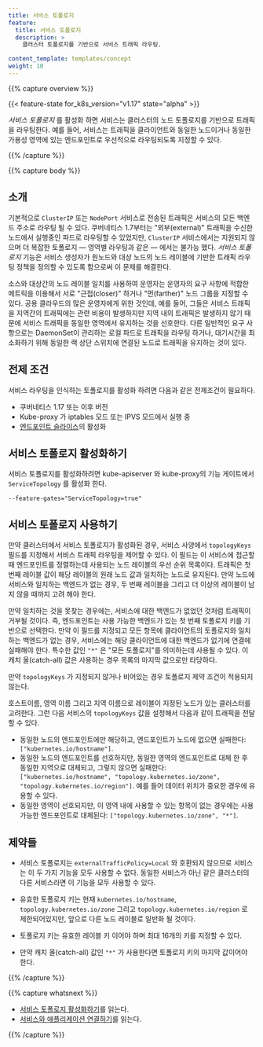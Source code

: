 ```yaml
---
title: 서비스 토폴로지
feature:
  title: 서비스 토폴로지
  description: >
    클러스터 토폴로지를 기반으로 서비스 트래픽 라우팅.

content_template: templates/concept
weight: 10
---
```



{{% capture overview %}}

{{< feature-state for_k8s_version="v1.17" state="alpha" >}}

_서비스 토폴로지_ 를 활성화 하면 서비스는 클러스터의 노드 토폴로지를
기반으로 트래픽을 라우팅한다. 예를 들어, 서비스는 트래픽을
클라이언트와 동일한 노드이거나 동일한 가용성 영역에 있는 엔드포인트로
우선적으로 라우팅되도록 지정할 수 있다.

{{% /capture %}}

{{% capture body %}}

## 소개

기본적으로 `ClusterIP` 또는 `NodePort` 서비스로 전송된 트래픽은 서비스의
모든 백엔드 주소로 라우팅 될 수 있다. 쿠버네티스 1.7부터는 "외부(external)"
트래픽을 수신한 노드에서 실행중인 파드로 라우팅할 수 있었지만,
`ClusterIP` 서비스에서는 지원되지 않으며 더 복잡한
토폴로지 &mdash; 영역별 라우팅과 같은 &mdash; 에서는 불가능 했다.
_서비스 토폴로지_ 기능은 서비스 생성자가 원노드와 대상 노드의
노드 레이블에 기반한 트래픽 라우팅 정책을 정의할 수 있도록
함으로써 이 문제를 해결한다.

소스와 대상간의 노드 레이블 일치를 사용하여 운영자는 운영자의 요구 사항에
적합한 메트릭을 이용해서 서로 "근접(closer)" 하거나 "먼(farther)"
노드 그룹을 지정할 수 있다. 공용 클라우드의 많은 운영자에게 위한 것인데,
예를 들어, 그들은 서비스 트래픽을 지역간의 트래픽에는 관련 비용이 발생하지만
지역 내의 트래픽은 발생하지 않기 때문에 서비스 트래픽을 동일한 영역에서 유지하는 것을 선호한다.
다른 일반적인 요구 사항으로는 DaemonSet이 관리하는 로컬 파드로
트래픽을 라우팅 하거나, 대기시간을 최소화하기 위해 동일한 랙 상단 스위치에
연결된 노드로 트래픽을 유지하는 것이 있다.

## 전제 조건

서비스 라우팅을 인식하는 토폴로지를 활성화 하려면 다음과 같은 전제조건이
필요하다.

   * 쿠버네티스 1.17 또는 이후 버전
   * Kube-proxy 가 iptables 모드 또는 IPVS 모드에서 실행 중
   * [엔드포인트 슬라이스](/ko/docs/concepts/services-networking/endpoint-slices/)의 활성화

## 서비스 토폴로지 활성화하기

서비스 토폴로지를 활성화하려면 kube-apiserver 와 kube-proxy의
기능 게이트에서 `ServiceTopology` 를 활성화 한다.

```
--feature-gates="ServiceTopology=true"
```

## 서비스 토폴로지 사용하기

만약 클러스터에서 서비스 토폴로지가 활성화된 경우, 서비스 사양에서
`topologyKeys` 필드를 지정해서 서비스 트래픽 라우팅을 제어할 수 있다. 이 필드는
이 서비스에 접근할 때 엔드포인트를 정렬하는데 사용되는 노드
레이블의 우선 순위 목록이다. 트래픽은 첫 번째 레이블 값이 해당 레이블의
원래 노드 값과 일치하는 노드로 유지된다. 만약 노드에 서비스와 일치하는
백엔드가 없는 경우, 두 번째 레이블을 그리고 더 이상의
레이블이 남지 않을 때까지 고려 해야 한다.

만약 일치하는 것을 못찾는 경우에는, 서비스에 대한 백엔드가 없었던 것처럼
트래픽이 거부될 것이다. 즉, 엔드포인트는 사용 가능한 백엔드가 있는 첫 번째
토폴로지 키를 기반으로 선택한다. 만약 이 필드를 지정되고 모든 항목에
클라이언트의 토폴로지와 일치하는 백엔드가 없는 경우, 서비스에는 해당 클라이언트에
대한 백엔드가 없기에 연결에 실패해야 한다. 특수한 값인 `"*"` 은 "모든 토폴로지"를
의미하는데 사용될 수 있다. 이 캐치 올(catch-all) 값은 사용하는 경우
목록의 마지막 값으로만 타당하다.

만약 `topologyKeys` 가 지정되지 않거나 비어있는 경우 토폴로지 제약 조건이 적용되지 않는다.

호스트이름, 영역 이름 그리고 지역 이름으로 레이블이 지정된 노드가 있는
클러스터를 고려한다. 그런 다음 서비스의 `topologyKeys` 값을 설정해서 다음과 같이 트래픽을
전달할 수 있다.

* 동일한 노드의 엔드포인트에만 해당하고, 엔드포인트가 노드에 없으면 실패한다:
  `["kubernetes.io/hostname"]`.
* 동일한 노드의 엔드포인트를 선호하지만, 동일한 영역의 엔드포인트로 대체
  한 후 동일한 지역으로 대체되고, 그렇지 않으면 실패한다: `["kubernetes.io/hostname",
  "topology.kubernetes.io/zone", "topology.kubernetes.io/region"]`.
  예를 들어 데이터 위치가 중요한 경우에 유용할 수 있다.
* 동일한 영역이 선호되지만, 이 영역 내에 사용할 수 있는 항목이 없는 경우에는
  사용가능한 엔드포인트로 대체된다:
  `["topology.kubernetes.io/zone", "*"]`.



## 제약들

* 서비스 토폴로지는 `externalTrafficPolicy=Local` 와 호환되지 않으므로
  서비스는 이 두 가지 기능을 모두 사용할 수 없다. 동일한 서비스가 아닌
  같은 클러스터의 다른 서비스라면 이 기능을 모두 사용할
  수 있다.

* 유효한 토폴로지 키는 현재 `kubernetes.io/hostname`,
  `topology.kubernetes.io/zone` 그리고 `topology.kubernetes.io/region` 로
  제한되어있지만, 앞으로 다른 노드 레이블로 일반화 될 것이다.

* 토폴로지 키는 유효한 레이블 키 이어야 하며 최대 16개의 키를 지정할 수 있다.

* 만약 캐치 올(catch-all) 값인 `"*"` 가 사용한다면 토폴로지 키의 마지막 값이어야
  한다.


{{% /capture %}}

{{% capture whatsnext %}}

* [서비스 토폴로지 활성화하기](/docs/tasks/administer-cluster/enabling-service-topology)를 읽는다.
* [서비스와 애플리케이션 연결하기](/ko/docs/concepts/services-networking/connect-applications-service/)를 읽는다.

{{% /capture %}}
